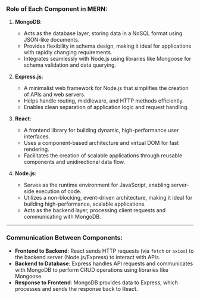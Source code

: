 ### **Role of Each Component in MERN:**

1. **MongoDB**:  
   - Acts as the database layer, storing data in a NoSQL format using JSON-like documents.  
   - Provides flexibility in schema design, making it ideal for applications with rapidly changing requirements.  
   - Integrates seamlessly with Node.js using libraries like Mongoose for schema validation and data querying.

2. **Express.js**:  
   - A minimalist web framework for Node.js that simplifies the creation of APIs and web servers.  
   - Helps handle routing, middleware, and HTTP methods efficiently.  
   - Enables clean separation of application logic and request handling.

3. **React**:  
   - A frontend library for building dynamic, high-performance user interfaces.  
   - Uses a component-based architecture and virtual DOM for fast rendering.  
   - Facilitates the creation of scalable applications through reusable components and unidirectional data flow.

4. **Node.js**:  
   - Serves as the runtime environment for JavaScript, enabling server-side execution of code.  
   - Utilizes a non-blocking, event-driven architecture, making it ideal for building high-performance, scalable applications.  
   - Acts as the backend layer, processing client requests and communicating with MongoDB.

---

### **Communication Between Components:**
- **Frontend to Backend**: React sends HTTP requests (via `fetch` or `axios`) to the backend server (Node.js/Express) to interact with APIs.  
- **Backend to Database**: Express handles API requests and communicates with MongoDB to perform CRUD operations using libraries like Mongoose.  
- **Response to Frontend**: MongoDB provides data to Express, which processes and sends the response back to React.

